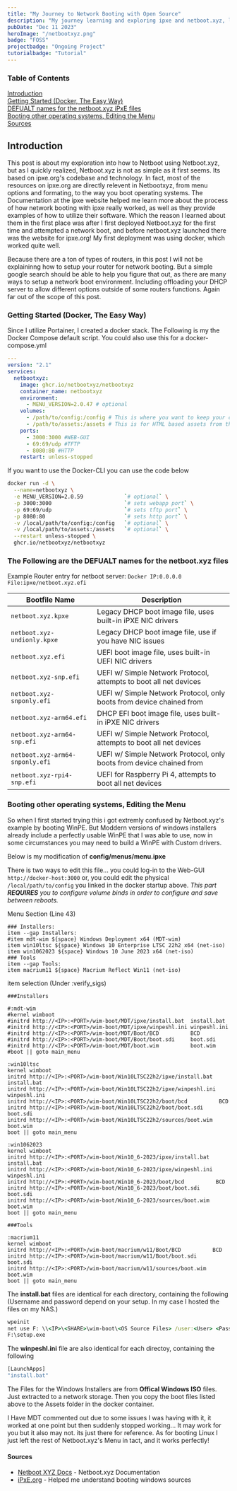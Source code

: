 ```yaml
---
title: "My Journey to Network Booting with Open Source"
description: "My journey learning and exploring ipxe and netboot.xyz, learning tips and tricks and how to boot windows and bootable images."
pubDate: "Dec 11 2023"
heroImage: "/netbootxyz.png"
badge: "FOSS"
projectbadge: "Ongoing Project"
tutorialbadge: "Tutorial"
---
```


### Table of Contents

[Introduction](#introduction)  
[Getting Started (Docker, The Easy Way)](#getting-started-docker-the-easy-way)  
[DEFUALT names for the netboot.xyz iPxE files](#the-following-are-the-defualt-names-for-the-netbootxyz-files)  
[Booting other operating systems, Editing the Menu](#booting-other-operating-systems-editing-the-menu)  
[Sources](#sources)

## Introduction

This post is about my exploration into how to Netboot using Netboot.xyz, but as I quickly realized, Netboot.xyz is not as simple as it first seems.  Its based on ipxe.org's codebase and technology.  In fact, most of the resources on ipxe.org are directly relevent in Netbootxyz, from menu options and formating, to the way you boot operating systems.  The Documentation at the ipxe website helped me learn more about the process of how network booting with ipxe really worked, as well as they provide examples of how to utilize their software.  Which the reason I learned about them in the first place was after I first deployed Netboot.xyz for the first time and attempted a network boot, and before netboot.xyz launched there was the website for ipxe.org!  My first deployment was using docker, which worked quite well.

Because there are a ton of types of routers, in this post I will not be explaininng how to setup your router for network booting.  But a simple google search should be able to help you figure that out, as there are many ways to setup a network boot environment.  Including offloading your DHCP server to allow different options outside of some routers functions.  Again far out of the scope of this post.

### Getting Started (Docker, The Easy Way)

Since I utilize Portainer, I created a docker stack.  The Following is my the Docker Compose default script. You could also use this for a docker-compose.yml

```yaml
---
version: "2.1"
services:
  netbootxyz:
    image: ghcr.io/netbootxyz/netbootxyz
    container_name: netbootxyz
    environment:
      - MENU_VERSION=2.0.47 # optional
    volumes:
      - /path/to/config:/config # This is where you want to keep your configs, Highly recomended if you want to edit menus like I did.
      - /path/to/assets:/assets # This is for HTML based assets from the webserver hosted from port 8080
    ports:
      - 3000:3000 #WEB-GUI
      - 69:69/udp #TFTP
      - 8080:80 #HTTP
    restart: unless-stopped
```

If you want to use the Docker-CLI you can use the code below

```sh
docker run -d \
  --name=netbootxyz \
  -e MENU_VERSION=2.0.59             `# optional` \
  -p 3000:3000                       `# sets webapp port` \
  -p 69:69/udp                       `# sets tftp port` \
  -p 8080:80                         `# sets http port` \
  -v /local/path/to/config:/config   `# optional` \
  -v /local/path/to/assets:/assets   `# optional` \
  --restart unless-stopped \
  ghcr.io/netbootxyz/netbootxyz
  ```

### The Following are the DEFUALT names for the netboot.xyz files

Example Router entry for netboot server:  <code>Docker IP:0.0.0.0 File:ipxe/netboot.xyz.efi</code>

<table>
  <thead>
    <tr><th>Bootfile Name</th><th>Description</th></tr>
  </thead>
  <tbody>
    <tr><td><code>netboot.xyz.kpxe</code></td><td>Legacy DHCP boot image file, uses built-in iPXE NIC drivers</td></tr>
    <tr><td><code>netboot.xyz-undionly.kpxe</code></td><td>Legacy DHCP boot image file, use if you have NIC issues</td></tr>
    <tr><td><code>netboot.xyz.efi</code></td><td>UEFI boot image file, uses built-in UEFI NIC drivers</td></tr>
    <tr><td><code>netboot.xyz-snp.efi</code></td><td>UEFI w/ Simple Network Protocol, attempts to boot all net devices</td></tr>
    <tr><td><code>netboot.xyz-snponly.efi</code></td><td>UEFI w/ Simple Network Protocol, only boots from device chained from</td></tr>
    <tr><td><code>netboot.xyz-arm64.efi</code></td><td>DHCP EFI boot image file, uses built-in iPXE NIC drivers</td></tr>
    <tr><td><code>netboot.xyz-arm64-snp.efi</code></td><td>UEFI w/ Simple Network Protocol, attempts to boot all net devices</td></tr>
    <tr><td><code>netboot.xyz-arm64-snponly.efi</code></td><td>UEFI w/ Simple Network Protocol, only boots from device chained from</td></tr>
    <tr><td><code>netboot.xyz-rpi4-snp.efi</code></td><td>UEFI for Raspberry Pi 4, attempts to boot all net devices</td></tr>
  </tbody>
</table>

### Booting other operating systems, Editing the Menu

So when I first started trying this i got extremly confused by Netboot.xyz's example by booting WinPE.  But Moddern versions of windows installers already include a perfectly usable WinPE that I was able to use, now in some circumstances you may need to build a WinPE with Custom drivers.

Below is my modification of **config/menus/menu.ipxe**

There is two ways to edit this file... you could log-in to the Web-GUI <code>http://docker-host:3000</code> or, you could edit the physical <code>/local/path/to/config</code> you linked in the docker startup above. *This part **REQUIRES** you to configure volume binds in order to configure and save between reboots.*

Menu Section (Line 43)

```text
### Installers:
item --gap Installers:
#item mdt-wim ${space} Windows Deployment x64 (MDT-wim)
item win10ltsc ${space} Windows 10 Enterprise LTSC 22h2 x64 (net-iso)
item win1062023 ${space} Windows 10 June 2023 x64 (net-iso)
### Tools
item --gap Tools:
item macrium11 ${space} Macrium Reflect Win11 (net-iso)
```

item selection (Under :verify_sigs)

```text
###Installers

#:mdt-wim
#kernel wimboot
#initrd http://<IP>:<PORT>/wim-boot/MDT/ipxe/install.bat  install.bat
#initrd http://<IP>:<PORT>/wim-boot/MDT/ipxe/winpeshl.ini winpeshl.ini
#initrd http://<IP>:<PORT>/wim-boot/MDT/Boot/BCD          BCD
#initrd http://<IP>:<PORT>/wim-boot/MDT/Boot/boot.sdi     boot.sdi
#initrd http://<IP>:<PORT>/wim-boot/MDT/boot.wim          boot.wim
#boot || goto main_menu

:win10ltsc
kernel wimboot
initrd http://<IP>:<PORT>/wim-boot/Win10LTSC22h2/ipxe/install.bat  install.bat
initrd http://<IP>:<PORT>/wim-boot/Win10LTSC22h2/ipxe/winpeshl.ini winpeshl.ini
initrd http://<IP>:<PORT>/wim-boot/Win10LTSC22h2/boot/bcd          BCD
initrd http://<IP>:<PORT>/wim-boot/Win10LTSC22h2/boot/boot.sdi     boot.sdi
initrd http://<IP>:<PORT>/wim-boot/Win10LTSC22h2/sources/boot.wim  boot.wim
boot || goto main_menu

:win1062023
kernel wimboot
initrd http://<IP>:<PORT>/wim-boot/Win10_6-2023/ipxe/install.bat  install.bat
initrd http://<IP>:<PORT>/wim-boot/Win10_6-2023/ipxe/winpeshl.ini winpeshl.ini
initrd http://<IP>:<PORT>/wim-boot/Win10_6-2023/boot/bcd          BCD
initrd http://<IP>:<PORT>/wim-boot/Win10_6-2023/boot/boot.sdi     boot.sdi
initrd http://<IP>:<PORT>/wim-boot/Win10_6-2023/sources/boot.wim  boot.wim
boot || goto main_menu

###Tools

:macrium11
kernel wimboot
initrd http://<IP>:<PORT>/wim-boot/macrium/w11/Boot/BCD          BCD
initrd http://<IP>:<PORT>/wim-boot/macrium/w11/Boot/boot.sdi     boot.sdi
initrd http://<IP>:<PORT>/wim-boot/macrium/w11/sources/boot.wim  boot.wim
boot || goto main_menu
```

The **install.bat** files are identical for each directory, containing the following (Username and password depend on your setup. In my case I hosted the files on my NAS.)

```bat
wpeinit
net use F: \\<IP>\<SHARE>\wim-boot\<OS Source Files> /user:<User> <Pass>
F:\setup.exe
```

The **winpeshl.ini** file are also identical for each directoy, containing the following

```bat
[LaunchApps]
"install.bat"
```

The Files for the Windows Installers are from **Offical Windows ISO** files.  Just extracted to a network storage. Then you copy the boot files listed above to the Assets folder in the docker container.

I Have MDT commented out due to some issues I was having with it, it worked at one point but then suddenly stopped working... It may work for you but it also may not.  its just there for reference.  As for booting Linux I just left the rest of Netboot.xyz's Menu in tact, and it works perfectly!

#### Sources

- [Netboot XYZ Docs](https://netboot.xyz/docs/) - Netboot.xyz Documentation
- [iPxE.org](https://ipxe.org/) - Helped me understand booting windows sources

